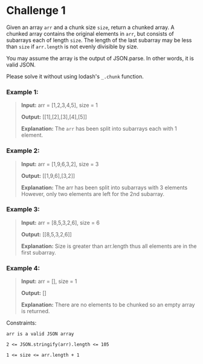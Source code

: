 # Challenge 1

Given an array `arr` and a chunk size `size`, return a chunked array. A chunked array contains the original elements in `arr`, but consists of subarrays each of length `size`. The length of the last subarray may be less than `size` if `arr.length` is not evenly divisible by size.

You may assume the array is the output of JSON.parse. In other words, it is valid JSON.

Please solve it without using lodash's `_.chunk` function.

 

### Example 1:

> **Input:** arr = [1,2,3,4,5], size = 1
>
> **Output:** [[1],[2],[3],[4],[5]]
>
> **Explanation:** The `arr` has been split into subarrays each with 1 element.


### Example 2:

> **Input:** arr = [1,9,6,3,2], size = 3
>
> **Output:** [[1,9,6],[3,2]]
>
> **Explanation:** The arr has been split into subarrays with 3 elements However, only two elements are left for the 2nd subarray.


### Example 3:

> **Input:** arr = [8,5,3,2,6], size = 6
>
> **Output:** [[8,5,3,2,6]]
>
> **Explanation:** Size is greater than arr.length thus all elements are in the first subarray.


### Example 4:

> **Input:** arr = [], size = 1
>
> **Output:** []
>
> **Explanation:** There are no elements to be chunked so an empty array is  returned.
 

Constraints:

`arr is a valid JSON array`

`2 <= JSON.stringify(arr).length <= 105`

`1 <= size <= arr.length + 1`